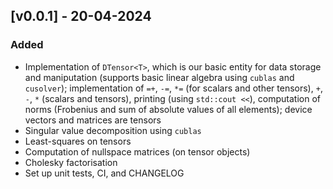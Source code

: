 <!-- ---------------------
      v0.0.1
     --------------------- -->
## [v0.0.1] - 20-04-2024

### Added

- Implementation of `DTensor<T>`, which is our basic entity for data storage and maniputation (supports basic linear algebra using `cublas` and `cusolver`); implementation of `=+`, `-=`, `*=` (for scalars and other tensors), `+`, `-`, `*` (scalars and tensors), printing (using `std::cout <<`), computation of norms (Frobenius and sum of absolute values of all elements); device vectors and matrices are tensors  
- Singular value decomposition using `cublas`
- Least-squares on tensors
- Computation of nullspace matrices (on tensor objects)
- Cholesky factorisation 
- Set up unit tests, CI, and CHANGELOG